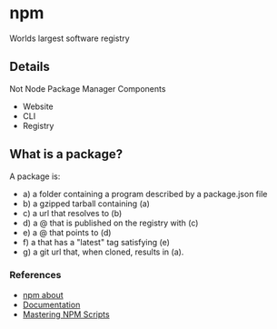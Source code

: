 # npm
Worlds largest software registry

## Details
Not Node Package Manager
Components
- Website
- CLI
- Registry

## What is a package?
A package is:

- a) a folder containing a program described by a package.json file
- b) a gzipped tarball containing (a)
- c) a url that resolves to (b)
- d) a <name>@<version> that is published on the registry with (c)
- e) a <name>@<tag> that points to (d)
- f) a <name> that has a "latest" tag satisfying (e)
- g) a git url that, when cloned, results in (a).


### References
- [npm about](https://docs.npmjs.com/about-npm)
- [Documentation](https://docs.npmjs.com/)
- [Mastering NPM Scripts](https://dev.to/paulasantamaria/mastering-npm-scripts-2chd)